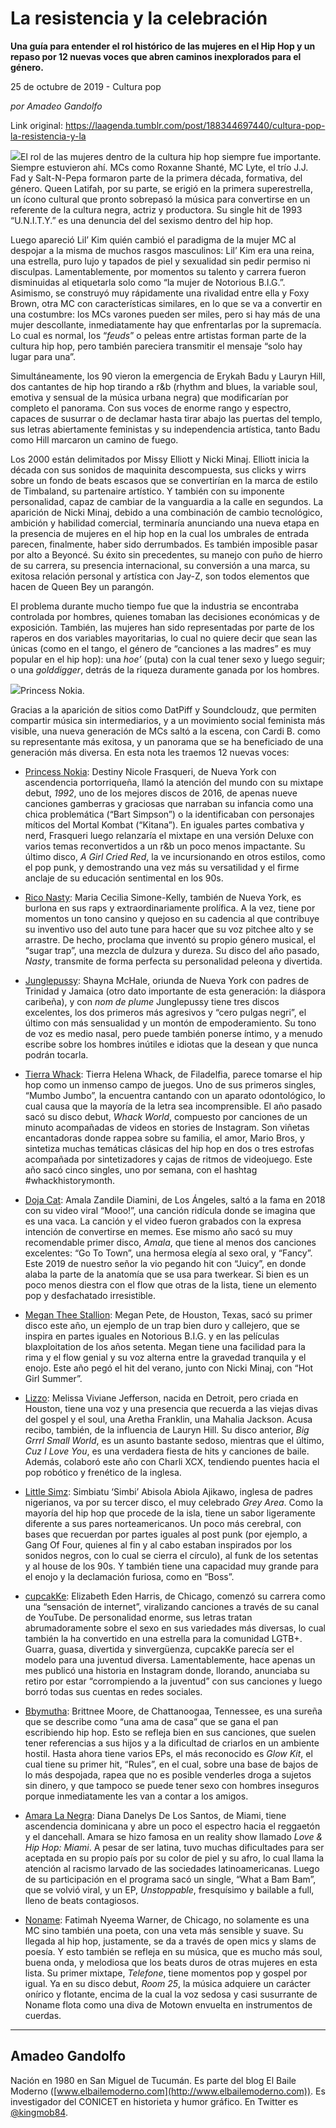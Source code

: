 # La resistencia y la celebración

**Una guía para entender el rol histórico de las mujeres en el Hip Hop y un repaso por 12 nuevas voces que abren caminos inexplorados para el género.**

25 de octubre de 2019 - Cultura pop

_por Amadeo Gandolfo_

Link original: https://laagenda.tumblr.com/post/188344697440/cultura-pop-la-resistencia-y-la

![](https://64.media.tumblr.com/9be6805e1a495d015e7d0d4cda02a75d/8cdef3f168af3d92-31/s500x750/7953e7a3c485fc19145e7565e52a91aadc036620.jpg)El rol de las mujeres dentro de la cultura hip hop siempre
fue importante. Siempre estuvieron ahí. MCs como Roxanne Shanté, MC Lyte, el
trío J.J. Fad y Salt-N-Pepa formaron parte de la primera década, formativa, del
género. Queen Latifah, por su parte, se erigió en la primera superestrella, un
ícono cultural que pronto sobrepasó la música para convertirse en un referente
de la cultura negra, actriz y productora. Su single hit de 1993 “U.N.I.T.Y.” es
una denuncia del del sexismo dentro del hip hop. 

Luego apareció Lil’ Kim quién cambió el paradigma de
la mujer MC al despojar a la misma de muchos rasgos masculinos: Lil’ Kim era
una reina, una estrella, puro lujo y tapados de piel y sexualidad sin pedir
permiso ni disculpas. Lamentablemente, por momentos su talento y carrera fueron
disminuidas al etiquetarla solo como “la mujer de Notorious B.I.G.”. Asimismo, se
construyó muy rápidamente una rivalidad entre ella y Foxy Brown, otra MC con
características similares, en lo que se va a convertir en una costumbre: los MCs
varones pueden ser miles, pero si hay más de una mujer descollante,
inmediatamente hay que enfrentarlas por la supremacía. Lo cual es normal, los “*feuds*”
o peleas entre artistas forman parte de la cultura hip hop, pero también pareciera
transmitir el mensaje “solo hay lugar para una”.

Simultáneamente, los 90 vieron la emergencia de
Erykah Badu y Lauryn Hill, dos cantantes de hip hop tirando a r&b (rhythm
and blues, la variable soul, emotiva y sensual de la música urbana negra) que
modificarían por completo el panorama. Con sus voces de enorme rango y
espectro, capaces de susurrar o de declamar hasta tirar abajo las puertas del
templo, sus letras abiertamente feministas y su independencia artística, tanto
Badu como Hill marcaron un camino de fuego. 

Los 2000 están delimitados por Missy Elliott y Nicki
Minaj. Elliott inicia la década con sus sonidos de maquinita descompuesta, sus
clicks y wirrs sobre un fondo de beats escasos que se convertirían en la marca
de estilo de Timbaland, su partenaire artístico. Y también con su imponente
personalidad, capaz de cambiar de la vanguardia a la calle en segundos. La
aparición de Nicki Minaj, debido a una combinación de cambio tecnológico,
ambición y habilidad comercial, terminaría anunciando una nueva etapa en la
presencia de mujeres en el hip hop en la cual los umbrales de entrada parecen,
finalmente, haber sido derrumbados. Es también imposible pasar por alto a
Beyoncé. Su éxito sin precedentes, su manejo con puño de hierro de su carrera,
su presencia internacional, su conversión a una marca, su exitosa relación
personal y artística con Jay-Z, son todos elementos que hacen de Queen Bey un
parangón. 

El problema durante mucho tiempo fue que la industria
se encontraba controlada por hombres, quienes tomaban las decisiones económicas
y de exposición. También, las mujeres han sido representadas por parte de los
raperos en dos variables mayoritarias, lo cual no quiere decir que sean las
únicas (como en el tango, el género de “canciones a las madres” es muy popular
en el hip hop): una *hoe’* (puta) con la cual tener sexo y luego seguir; o
una *golddigger*, detrás de la riqueza duramente ganada por los hombres. 

![](https://64.media.tumblr.com/93a1f86ff4128cb6545d4911df51d48e/8cdef3f168af3d92-85/s500x750/f10c75b732799666c82e8cda5e594c4c85424b3c.jpg)Princess Nokia.





Gracias a la aparición de sitios como DatPiff y
Soundcloudz, que permiten compartir música sin intermediarios, y a un
movimiento social feminista más visible, una nueva generación de MCs saltó a la
escena, con Cardi B. como su representante más exitosa, y un panorama que se ha
beneficiado de una generación más diversa. En esta nota les traemos 12 nuevas voces:

- [Princess Nokia](https://t.umblr.com/redirect?z=https%3A%2F%2Fopen.spotify.com%2Fartist%2F6lay1nwbE6hTx1jivysUAL&t=ZTJiMGRiNDE0Nzc1MDk2YmY5Y2Q1MDMwNTdjZGY2ZGExMGM3NDhiYSw3TnIxNndXSg%3D%3D&b=t%3AXDz46txpppLgDp7rJlWQpw&p=https%3A%2F%2Flaagenda.tumblr.com%2Fpost%2F188344697440%2Fcultura-pop-la-resistencia-y-la&m=1&ts=1705436897): Destiny Nicole
Frasqueri, de Nueva York con ascendencia portorriqueña, llamó la atención del
mundo con su mixtape debut, *1992*, uno de los mejores discos de 2016, de
apenas nueve canciones gamberras y graciosas que narraban su infancia como una
chica problemática (“Bart Simpson”) o la identificaban con personajes míticos
del Mortal Kombat (“Kitana”). En iguales partes combativa y nerd, Frasqueri
luego relanzaría el mixtape en una versión Deluxe con varios temas
reconvertidos a un r&b un poco menos impactante. Su último disco, *A Girl
Cried Red*, la ve incursionando en otros estilos, como el pop punk, y
demostrando una vez más su versatilidad y el firme anclaje de su educación
sentimental en los 90s. 

- [Rico Nasty](https://t.umblr.com/redirect?z=https%3A%2F%2Fopen.spotify.com%2Fartist%2F2OaHYHb2XcFPvqL3VsyPzU&t=ZGY5MjcwZDUxMDEyMDhjNWI2MWZiOWMxYTNjZWU2OTRhNTQ5ODJlYyw3TnIxNndXSg%3D%3D&b=t%3AXDz46txpppLgDp7rJlWQpw&p=https%3A%2F%2Flaagenda.tumblr.com%2Fpost%2F188344697440%2Fcultura-pop-la-resistencia-y-la&m=1&ts=1705436897): Maria
Cecilia Simone-Kelly, también de Nueva York, es burlona en sus raps y
extraordinariamente prolífica. A la vez, tiene por momentos un tono cansino y
quejoso en su cadencia al que contribuye su inventivo uso del auto tune para
hacer que su voz pitchee alto y se arrastre. De hecho, proclama que inventó su
propio género musical, el “sugar trap”, una mezcla de dulzura y dureza. Su
disco del año pasado, *Nasty*, transmite de forma perfecta su personalidad
peleona y divertida.

- [Junglepussy](https://t.umblr.com/redirect?z=https%3A%2F%2Fopen.spotify.com%2Fartist%2F6atGQM99IrRfUefJFore1B&t=MmZkMTMzMGNmNjgwODg4YTllM2JkYmUzMzAyYzJhYTQ2MGU2OTMxZiw3TnIxNndXSg%3D%3D&b=t%3AXDz46txpppLgDp7rJlWQpw&p=https%3A%2F%2Flaagenda.tumblr.com%2Fpost%2F188344697440%2Fcultura-pop-la-resistencia-y-la&m=1&ts=1705436897): Shayna
McHale, oriunda de Nueva York con padres de Trinidad y Jamaica (otro dato
importante de esta generación: la diáspora caribeña), y con *nom de plume*
Junglepussy tiene tres discos excelentes, los dos primeros más agresivos y “cero
pulgas negri”, el último con más sensualidad y un montón de empoderamiento. Su
tono de voz es medio nasal, pero puede también ponerse íntimo, y a menudo
escribe sobre los hombres inútiles e idiotas que la desean y que nunca podrán
tocarla.  

- [Tierra Whack](https://t.umblr.com/redirect?z=https%3A%2F%2Fopen.spotify.com%2Fartist%2F4lPl9gqgox3JDiaJ1yklKh&t=NGQ1MTQxNzI5ODk1Mzc3ODI5MDA1YTI4ZjlmNTEwYTk4ZjFhN2U2ZCw3TnIxNndXSg%3D%3D&b=t%3AXDz46txpppLgDp7rJlWQpw&p=https%3A%2F%2Flaagenda.tumblr.com%2Fpost%2F188344697440%2Fcultura-pop-la-resistencia-y-la&m=1&ts=1705436897): Tierra
Helena Whack, de Filadelfia, parece tomarse el hip hop como un inmenso campo de
juegos. Uno de sus primeros singles, “Mumbo Jumbo”, la encuentra cantando con
un aparato odontológico, lo cual causa que la mayoría de la letra sea
incomprensible. El año pasado sacó su disco debut, *Whack World*,
compuesto por canciones de un minuto acompañadas de videos en stories de
Instagram. Son viñetas encantadoras donde rappea sobre su familia, el amor,
Mario Bros, y sintetiza muchas temáticas clásicas del hip hop en dos o tres
estrofas acompañada por sintetizadores y cajas de ritmos de videojuego. Este
año sacó cinco singles, uno por semana, con el hashtag #whackhistorymonth.  

- [Doja Cat](https://t.umblr.com/redirect?z=https%3A%2F%2Fopen.spotify.com%2Fartist%2F5cj0lLjcoR7YOSnhnX0Po5&t=NDYwMGNmODdmMTNjZDUwYTg2NmQyNzU3OWVhMGU0MDJmMTY3ZTg4Nyw3TnIxNndXSg%3D%3D&b=t%3AXDz46txpppLgDp7rJlWQpw&p=https%3A%2F%2Flaagenda.tumblr.com%2Fpost%2F188344697440%2Fcultura-pop-la-resistencia-y-la&m=1&ts=1705436897): Amala
Zandile Diamini, de Los Ángeles, saltó a la fama en 2018 con su video viral
“Mooo!”, una canción ridícula donde se imagina que es una vaca. La canción y el
video fueron grabados con la expresa intención de convertirse en memes. Ese
mismo año sacó su muy recomendable primer disco, *Amala*, que tiene al
menos dos canciones excelentes: “Go To Town”, una hermosa elegía al sexo oral,
y “Fancy”. Este 2019 de nuestro señor la vio pegando hit con “Juicy”, en donde
alaba la parte de la anatomía que se usa para twerkear. Si bien es un poco
menos diestra con el flow que otras de la lista, tiene un elemento pop y
desfachatado irresistible.

- [Megan Thee
Stallion](https://t.umblr.com/redirect?z=https%3A%2F%2Fopen.spotify.com%2Fartist%2F181bsRPaVXVlUKXrxwZfHK&t=NTJkZjk4ZjUxYTE0OTJiNWE0YzA1ZWQxMzAwOTZkNDY1Y2ZjY2JkYSw3TnIxNndXSg%3D%3D&b=t%3AXDz46txpppLgDp7rJlWQpw&p=https%3A%2F%2Flaagenda.tumblr.com%2Fpost%2F188344697440%2Fcultura-pop-la-resistencia-y-la&m=1&ts=1705436897): Megan Pete, de Houston, Texas, sacó su primer disco
este año, un ejemplo de un trap bien duro y callejero, que se inspira en partes
iguales en Notorious B.I.G. y en las películas blaxploitation de los años
setenta. Megan tiene una facilidad para la rima y el flow genial y su voz
alterna entre la gravedad tranquila y el enojo. Este año pegó el hit del
verano, junto con Nicki Minaj, con “Hot Girl Summer”. 

- [Lizzo](https://t.umblr.com/redirect?z=https%3A%2F%2Fopen.spotify.com%2Fartist%2F56oDRnqbIiwx4mymNEv7dS&t=NTA4NGUzYWFlMzg1NzJiMGRlZWFiY2U3Y2ZhYWFkNTAxMmM0ZmYzZiw3TnIxNndXSg%3D%3D&b=t%3AXDz46txpppLgDp7rJlWQpw&p=https%3A%2F%2Flaagenda.tumblr.com%2Fpost%2F188344697440%2Fcultura-pop-la-resistencia-y-la&m=1&ts=1705436897): Melissa
Viviane Jefferson, nacida en Detroit, pero criada en Houston, tiene una voz y
una presencia que recuerda a las viejas divas del gospel y el soul, una Aretha
Franklin, una Mahalia Jackson. Acusa recibo, también, de la influencia de
Lauryn Hill. Su disco anterior, *Big Grrrl Small World*, es un asunto
bastante sedoso, mientras que el último, *Cuz I Love You*, es una
verdadera fiesta de hits y canciones de baile. Además, colaboró este año con
Charli XCX, tendiendo puentes hacia el pop robótico y frenético de la inglesa. 

- [Little Simz](https://t.umblr.com/redirect?z=https%3A%2F%2Fopen.spotify.com%2Fartist%2F6eXZu6O7nAUA5z6vLV8NKI&t=NWY0OTIzN2VhNDIxOWFjMzFkMWU0YzZiN2M3ZmNhM2JiYzJkNjQzNCw3TnIxNndXSg%3D%3D&b=t%3AXDz46txpppLgDp7rJlWQpw&p=https%3A%2F%2Flaagenda.tumblr.com%2Fpost%2F188344697440%2Fcultura-pop-la-resistencia-y-la&m=1&ts=1705436897): Simbiatu
‘Simbi’ Abisola Abiola Ajikawo, inglesa de padres nigerianos, va por su tercer
disco, el muy celebrado *Grey Area*. Como la mayoría del hip hop que
procede de la isla, tiene un sabor ligeramente diferente a sus pares
norteamericanos. Un poco más cerebral, con bases que recuerdan por partes
iguales al post punk (por ejemplo, a Gang Of Four, quienes al fin y al cabo
estaban inspirados por los sonidos negros, con lo cual se cierra el círculo),
al funk de los setentas y al house de los 90s. Y también tiene una capacidad
muy grande para el enojo y la declamación furiosa, como en “Boss”.

- [cupcakKe](https://t.umblr.com/redirect?z=https%3A%2F%2Fopen.spotify.com%2Fartist%2F76SlrtEaq2oViRXulxjfuM&t=YzZkMDA1MDg3MjcxZThlODQyZGQ2YzY5ZTRmODgxNTQ0NTU3YWIyNCw3TnIxNndXSg%3D%3D&b=t%3AXDz46txpppLgDp7rJlWQpw&p=https%3A%2F%2Flaagenda.tumblr.com%2Fpost%2F188344697440%2Fcultura-pop-la-resistencia-y-la&m=1&ts=1705436897):  Elizabeth
Eden Harris, de Chicago, comenzó su carrera como una “sensación de internet”, viralizando
canciones a través de su canal de YouTube. De personalidad enorme, sus letras
tratan abrumadoramente sobre el sexo en sus variedades más diversas, lo cual
también la ha convertido en una estrella para la comunidad LGTB+. Guarra,
guasa, divertida y sinvergüenza, cupcakKe parecía ser el modelo para una
juventud diversa. Lamentablemente, hace apenas un mes publicó una historia en
Instagram donde, llorando, anunciaba su retiro por estar “corrompiendo a la
juventud” con sus canciones y luego borró todas sus cuentas en redes sociales. 

- [Bbymutha](https://t.umblr.com/redirect?z=https%3A%2F%2Fopen.spotify.com%2Fartist%2F21C9Dbg9CD3Dv8NaD7iW8e&t=NWRlMDA0MzQxZDNmYWQwMzhjYmNkYzk2Y2ExMWEyNTA4OTQwZWNhMCw3TnIxNndXSg%3D%3D&b=t%3AXDz46txpppLgDp7rJlWQpw&p=https%3A%2F%2Flaagenda.tumblr.com%2Fpost%2F188344697440%2Fcultura-pop-la-resistencia-y-la&m=1&ts=1705436897): Brittnee
Moore, de Chattanoogaa, Tennessee, es una sureña que se describe como “una ama
de casa” que se gana el pan escribiendo hip hop. Esto se refleja bien en sus
canciones, que suelen tener referencias a sus hijos y a la dificultad de
criarlos en un ambiente hostil. Hasta ahora tiene varios EPs, el más reconocido
es *Glow Kit*, el cual tiene su primer hit, “Rules”, en el cual, sobre una
base de bajos de lo más despojada, rapea que no es posible venderles droga a sujetos
sin dinero, y que tampoco se puede tener sexo con hombres inseguros porque
inmediatamente les van a contar a los amigos. 

- [Amara La Negra](https://t.umblr.com/redirect?z=https%3A%2F%2Fopen.spotify.com%2Fartist%2F6cdcTRFv0nFBQZPmTLWhRh&t=OWEwMDVlMzQ1ZTE5MDhkYjk2MzM4ZDlmYWM1MDIyYjhmNzA0NTUwNSw3TnIxNndXSg%3D%3D&b=t%3AXDz46txpppLgDp7rJlWQpw&p=https%3A%2F%2Flaagenda.tumblr.com%2Fpost%2F188344697440%2Fcultura-pop-la-resistencia-y-la&m=1&ts=1705436897): Diana
Danelys De Los Santos, de Miami, tiene ascendencia dominicana y abre un poco el
espectro hacia el reggaetón y el dancehall. Amara se hizo famosa en un reality
show llamado *Love & Hip Hop: Miami*. A pesar de ser latina, tuvo
muchas dificultades para ser aceptada en su propio país por su color de piel y
su afro, lo cual llama la atención al racismo larvado de las sociedades
latinoamericanas. Luego de su participación en el programa sacó un single, “What
a Bam Bam”, que se volvió viral, y un EP, *Unstoppable*, fresquísimo y
bailable a full, lleno de beats contagiosos.

- [Noname](https://t.umblr.com/redirect?z=https%3A%2F%2Fopen.spotify.com%2Fartist%2F1EpyA68dKpjf7jXmQL88Hy&t=NDY5YjE3NjIwNWQyN2VlMzAyMWFiMWIzMTE1OGVmYWJkYTVjNGI4ZSw3TnIxNndXSg%3D%3D&b=t%3AXDz46txpppLgDp7rJlWQpw&p=https%3A%2F%2Flaagenda.tumblr.com%2Fpost%2F188344697440%2Fcultura-pop-la-resistencia-y-la&m=1&ts=1705436897): Fatimah
Nyeema Warner, de Chicago, no solamente es una MC sino también una poeta, con
una veta más sensible y suave. Su llegada al hip hop, justamente, se da a
través de open mics y slams de poesía. Y esto también se refleja en su música,
que es mucho más soul, buena onda, y melodiosa que los beats duros de otras
mujeres en esta lista. Su primer mixtape, *Telefone*, tiene momentos pop y
gospel por igual. Ya en su disco debut, *Room 25*, la música adquiere un
carácter onírico y flotante, encima de la cual la voz sedosa y casi susurrante
de Noname flota como una diva de Motown envuelta en instrumentos de cuerdas.



---

Amadeo Gandolfo
---------------

 Nación en 1980 en San Miguel de Tucumán. Es parte del blog El Baile Moderno ([www.elbailemoderno.com](http://www.elbailemoderno.com)). Es investigador del CONICET en historieta y humor gráfico. En Twitter es [@kingmob84](https://twitter.com/kingmob84). 

